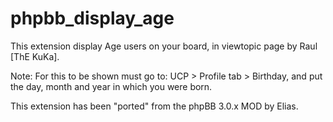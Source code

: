 # phpbb_display_age
 This extension display Age users on your board, in viewtopic page by  Raul [ThE KuKa].

 Note: For this to be shown must go to:
UCP > Profile tab > Birthday, and put the day, month and year in which you were born.

This extension has been "ported" from the phpBB 3.0.x MOD by Elias.